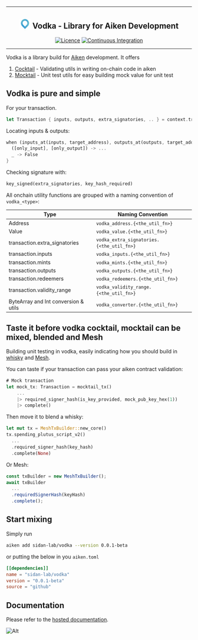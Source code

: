 <div align="center">
  <hr />
    <h2 align="center" style="border-bottom: none"><img style="position: relative; top: 0.25rem;" src="./assets/logo.png" alt="Aiken" height="30" /> Vodka - Library for Aiken Development</h2>

[![Licence](https://img.shields.io/github/license/sidan-lab/vodka)](https://github.com/sidan-lab/vodka/blob/main/LICENSE)
[![Continuous Integration](https://github.com/sidan-lab/vodka/actions/workflows/build_docs.yml/badge.svg?branch=main)](https://github.com/sidan-lab/vodka/actions/workflows/build_docs.yml)

  <hr/>
</div>

Vodka is a library build for [Aiken](https://aiken-lang.org/) development. It offers

1. [Cocktail](https://sidan-lab.github.io/vodka/cocktail.html) - Validating utils in writing on-chain code in aiken
2. [Mocktail](https://sidan-lab.github.io/vodka/mocktail.html) - Unit test utils for easy building mock value for unit test

## Vodka is pure and simple

For your transaction.

```rs
let Transaction { inputs, outputs, extra_signatories, .. } = context.transaction
```

Locating inputs & outputs:

```rs
when (inputs_at(inputs, target_address), outputs_at(outputs, target_address)) is {
  ([only_input], [only_output]) -> ...
  _ -> False
}
```

Checking signature with:

```rs
key_signed(extra_signatories, key_hash_required)
```

All onchain utility functions are grouped with a naming convention of `vodka_<type>`:

| Type                                 | Naming Convention                         |
| ------------------------------------ | ----------------------------------------- |
| Address                              | `vodka_address.{<the_util_fn>}`           |
| Value                                | `vodka_value.{<the_util_fn>}`             |
| transaction.extra_signatories        | `vodka_extra_signatories.{<the_util_fn>}` |
| transaction.inputs                   | `vodka_inputs.{<the_util_fn>}`            |
| transaction.mints                    | `vodka_mints.{<the_util_fn>}`             |
| transaction.outputs                  | `vodka_outputs.{<the_util_fn>}`           |
| transaction.redeemers                | `vodka_redeemers.{<the_util_fn>}`         |
| transaction.validity_range           | `vodka_validity_range.{<the_util_fn>}`    |
| ByteArray and Int conversion & utils | `vodka_converter.{<the_util_fn>}`         |

## Taste it before vodka cocktail, mocktail can be mixed, blended and Mesh

Building unit testing in vodka, easily indicating how you should build in [whisky](https://whisky.sidan.io/) and [Mesh](https://meshjs.dev/).

You can taste if your transaction can pass your aiken contract validation:

```rs
# Mock transaction
let mock_tx: Transaction = mocktail_tx()
    ...
    |> required_signer_hash(is_key_provided, mock_pub_key_hex(1))
    |> complete()
```

Then move it to blend a whisky:

```rs
let mut tx = MeshTxBuilder::new_core()
tx.spending_plutus_script_v2()
  ...
  .required_signer_hash(key_hash)
  .complete(None)

```

Or Mesh:

```ts
const txBuilder = new MeshTxBuilder();
await txBuilder
  ...
  .requiredSignerHash(keyHash)
  .complete();
```

## Start mixing

Simply run

```sh
aiken add sidan-lab/vodka --version 0.0.1-beta
```

or putting the below in you `aiken.toml`

```toml
[[dependencies]]
name = "sidan-lab/vodka"
version = "0.0.1-beta"
source = "github"
```

## Documentation

Please refer to the [hosted documentation](https://sidan-lab.github.io/vodka/).

![Alt](https://repobeats.axiom.co/api/embed/54410212b620c3299be792bde8965a3371348895.svg "Repobeats analytics image")

